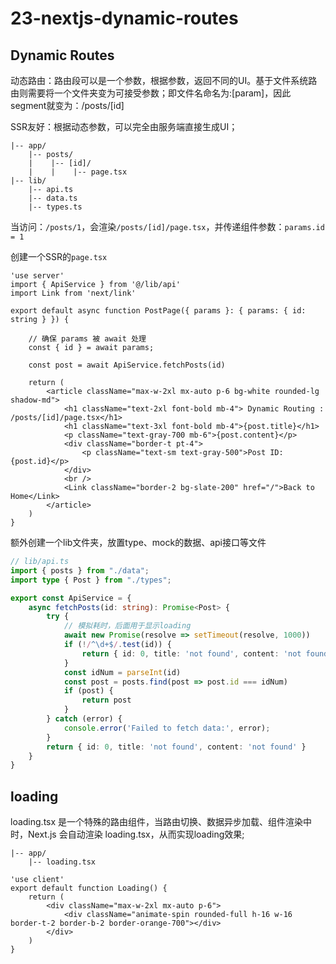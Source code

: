 # 23-nextjs-dynamic-routes

## Dynamic Routes

动态路由：路由段可以是一个参数，根据参数，返回不同的UI。基于文件系统路由则需要将一个文件夹变为可接受参数；即文件名命名为:[param]，因此segment就变为：/posts/[id]

SSR友好：根据动态参数，可以完全由服务端直接生成UI；

```shell
|-- app/      
    |-- posts/ 
    |    |-- [id]/
    |    |    |-- page.tsx
|-- lib/
    |-- api.ts
    |-- data.ts
    |-- types.ts
```

当访问：`/posts/1`，会渲染`/posts/[id]/page.tsx`，并传递组件参数：`params.id = 1`

创建一个SSR的`page.tsx`

```tsx
'use server'
import { ApiService } from '@/lib/api'
import Link from 'next/link'

export default async function PostPage({ params }: { params: { id: string } }) {

    // 确保 params 被 await 处理
    const { id } = await params;

    const post = await ApiService.fetchPosts(id)

    return (
        <article className="max-w-2xl mx-auto p-6 bg-white rounded-lg shadow-md">
            <h1 className="text-2xl font-bold mb-4"> Dynamic Routing : /posts/[id]/page.tsx</h1>
            <h1 className="text-3xl font-bold mb-4">{post.title}</h1>
            <p className="text-gray-700 mb-6">{post.content}</p>
            <div className="border-t pt-4">
                <p className="text-sm text-gray-500">Post ID: {post.id}</p>
            </div>
            <br />
            <Link className="border-2 bg-slate-200" href="/">Back to Home</Link>
        </article>
    )
}
```

额外创建一个lib文件夹，放置type、mock的数据、api接口等文件
```ts
// lib/api.ts
import { posts } from "./data";
import type { Post } from "./types";

export const ApiService = {
    async fetchPosts(id: string): Promise<Post> {
        try {
            // 模拟耗时，后面用于显示loading
            await new Promise(resolve => setTimeout(resolve, 1000))
            if (!/^\d+$/.test(id)) {
                return { id: 0, title: 'not found', content: 'not found' };
            }
            const idNum = parseInt(id)
            const post = posts.find(post => post.id === idNum)
            if (post) {
                return post
            }
        } catch (error) {
            console.error('Failed to fetch data:', error);
        }
        return { id: 0, title: 'not found', content: 'not found' }
    }
}
```

## loading

loading.tsx 是一个特殊的路由组件，当路由切换、数据异步加载、组件渲染中时，Next.js 会自动渲染 loading.tsx，从而实现loading效果;

```shell
|-- app/      
    |-- loading.tsx
```

```tsx
'use client'
export default function Loading() {
    return (
        <div className="max-w-2xl mx-auto p-6">
            <div className="animate-spin rounded-full h-16 w-16 border-t-2 border-b-2 border-orange-700"></div>
        </div>
    )
}
```
